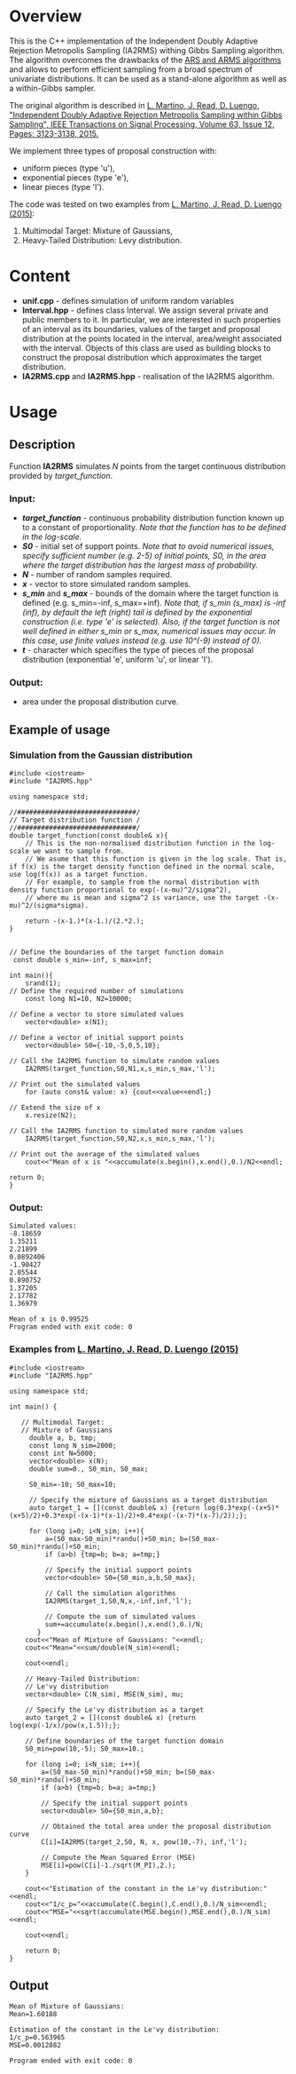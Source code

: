 # Overview

This is the C++ implementation of the Independent Doubly Adaptive Rejection Metropolis Sampling (IA2RMS) withing Gibbs Sampling
algorithm. The algorithm overcomes the drawbacks of the [ARS and ARMS algorithms](http://www1.maths.leeds.ac.uk/~wally.gilks/adaptive.rejection/web_page/Welcome.html) and allows to perform efficient sampling from a broad spectrum of univariate distributions.
It can be used as a stand-alone algorithm as well as a within-Gibbs sampler.

The original algorithm is described in [L. Martino, J. Read, D. Luengo, "Independent Doubly Adaptive Rejection Metropolis Sampling within Gibbs Sampling",
IEEE Transactions on Signal Processing, Volume 63, Issue 12, Pages: 3123-3138, 2015.](http://www.lucamartino.altervista.org/TSP_IA2RMS.pdf)

We implement three types of proposal construction with:
*  uniform pieces (type 'u'),
*  exponential pieces (type 'e'),
*  linear pieces (type 'l').

The code was tested on two examples from [L. Martino, J. Read, D. Luengo (2015)](http://www.lucamartino.altervista.org/TSP_IA2RMS.pdf):
1. Multimodal Target: Mixture of Gaussians,
1. Heavy-Tailed Distribution: Levy distribution.

# Content

* __unif.cpp__ - defines simulation of uniform random variables
* __Interval.hpp__ - defines class Interval. We assign several private and public members to it. In particular, we are interested in such properties of an interval as its boundaries, values of the target and proposal distribution at the points located in the interval, area/weight associated with the interval. Objects of this class are used as building blocks to construct the proposal distribution which approximates the target distribution.
* __IA2RMS.cpp__ and __IA2RMS.hpp__ - realisation of the IA2RMS algorithm.

# Usage 

## Description
Function **IA2RMS** simulates *N* points from the target continuous distribution provided by *target_function*.
### Input:
* __*target_function*__ - continuous probability distribution function known up to a constant of proportionality. *Note that the function has to be defined in the log-scale.*
* __*S0*__ - initial set of support points. 
*Note that to avoid numerical issues, specify sufficient number (e.g. 2-5) of initial points, S0, in the area where the target distribution has the largest mass of probability.*
* __*N*__ - number of random samples required.
* __*x*__ - vector to store simulated random samples.
* __*s_min*__ and __*s_max*__ - bounds of the domain where the target function is defined (e.g. s_min=-inf, s_max=+inf).
*Note that, if s_min (s_max) is -inf (inf), by default the left (right) tail is defined by the exponential construction (i.e. type 'e' is selected). 
Also, if the target function is not well defined in either s_min or s_max, numerical issues may occur. In this case, use finite values instead (e.g. use 10^(-9) instead of 0).*
* __*t*__ - character which specifies the type of pieces of the proposal distribution (exponential 'e', uniform 'u', or linear 'l').

### Output: 
* area under the proposal distribution curve.

## Example of usage

### Simulation from the Gaussian distribution 
```
#include <iostream>
#include "IA2RMS.hpp"

using namespace std;

//##############################/
// Target distribution function /
//##############################/
double target_function(const double& x){
    // This is the non-normalised distribution function in the log-scale we want to sample from.
    // We asume that this function is given in the log scale. That is, if f(x) is the target density function defined in the normal scale, use log(f(x)) as a target function.
    // For example, to sample from the normal distribution with density function proportional to exp(-(x-mu)^2/sigma^2),
    // where mu is mean and sigma^2 is variance, use the target -(x-mu)^2/(sigma*sigma).
    
    return -(x-1.)*(x-1.)/(2.*2.);
}


// Define the boundaries of the target function domain
 const double s_min=-inf, s_max=inf;

int main(){
    srand(1);
// Define the required number of simulations
    const long N1=10, N2=10000;
 
// Define a vector to store simulated values
    vector<double> x(N1);
 
// Define a vector of initial support points
    vector<double> S0={-10,-5,0,5,10};
 
// Call the IA2RMS function to simulate random values
    IA2RMS(target_function,S0,N1,x,s_min,s_max,'l');
 
// Print out the simulated values
    for (auto const& value: x) {cout<<value<<endl;}

// Extend the size of x
    x.resize(N2);
     
// Call the IA2RMS function to simulated more random values
    IA2RMS(target_function,S0,N2,x,s_min,s_max,'l');

// Print out the average of the simulated values
    cout<<"Mean of x is "<<accumulate(x.begin(),x.end(),0.)/N2<<endl;
 
return 0;
}
```
### Output:
```
Simulated values:
-8.18659
1.35211
2.21899
0.0892406
-1.90427
2.05544
0.890752
1.37205
2.17782
1.36979

Mean of x is 0.99525
Program ended with exit code: 0
```

### Examples from [L. Martino, J. Read, D. Luengo (2015)](http://www.lucamartino.altervista.org/TSP_IA2RMS.pdf)
```
#include <iostream>
#include "IA2RMS.hpp"

using namespace std;

int main() {

   // Multimodal Target:
   // Mixture of Gaussians
     double a, b, tmp;
     const long N_sim=2000;
     const int N=5000;
     vector<double> x(N);
     double sum=0., S0_min, S0_max;
     
     S0_min=-10; S0_max=10;
    
     // Specify the mixture of Gaussians as a target distribution
     auto target_1 = [](const double& x) {return log(0.3*exp(-(x+5)*(x+5)/2)+0.3*exp(-(x-1)*(x-1)/2)+0.4*exp(-(x-7)*(x-7)/2));};
    
     for (long i=0; i<N_sim; i++){
         a=(S0_max-S0_min)*randu()+S0_min; b=(S0_max-S0_min)*randu()+S0_min;
         if (a>b) {tmp=b; b=a; a=tmp;}
         
         // Specify the initial support points
         vector<double> S0={S0_min,a,b,S0_max};
         
         // Call the simulation algorithms
         IA2RMS(target_1,S0,N,x,-inf,inf,'l');

         // Compute the sum of simulated values
         sum+=accumulate(x.begin(),x.end(),0.)/N;
       }
    cout<<"Mean of Mixture of Gaussians: "<<endl;
    cout<<"Mean="<<sum/double(N_sim)<<endl;

    cout<<endl;
    
    // Heavy-Tailed Distribution:
    // Le'vy distribution
    vector<double> C(N_sim), MSE(N_sim), mu;
    
    // Specify the Le'vy distribution as a target
    auto target_2 = [](const double& x) {return log(exp(-1/x)/pow(x,1.5));};
    
    // Define boundaries of the target function domain
    S0_min=pow(10,-5); S0_max=10.;
    
    for (long i=0; i<N_sim; i++){
        a=(S0_max-S0_min)*randu()+S0_min; b=(S0_max-S0_min)*randu()+S0_min;
        if (a>b) {tmp=b; b=a; a=tmp;}
        
        // Specify the initial support points
        vector<double> S0={S0_min,a,b};
        
        // Obtained the total area under the proposal distribution curve
        C[i]=IA2RMS(target_2,S0, N, x, pow(10,-7), inf,'l');
        
        // Compute the Mean Squared Error (MSE)
        MSE[i]=pow(C[i]-1./sqrt(M_PI),2.);
    }
    
    cout<<"Estimation of the constant in the Le'vy distribution:"<<endl;
    cout<<"1/c_p="<<accumulate(C.begin(),C.end(),0.)/N_sim<<endl;
    cout<<"MSE="<<sqrt(accumulate(MSE.begin(),MSE.end(),0.)/N_sim)<<endl;
    
    cout<<endl;

    return 0;
}
```

## Output
```
Mean of Mixture of Gaussians: 
Mean=1.60188

Estimation of the constant in the Le'vy distribution:
1/c_p=0.563965
MSE=0.0012882

Program ended with exit code: 0
```
